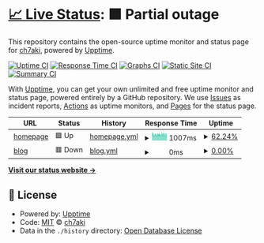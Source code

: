 # [📈 Live Status](https://ch7aki.github.io/status): <!--live status--> **🟧 Partial outage**

This repository contains the open-source uptime monitor and status page for [ch7aki](https://ch7aki.com), powered by [Upptime](https://github.com/upptime/upptime).

[![Uptime CI](https://github.com/ch7aki/status/workflows/Uptime%20CI/badge.svg)](https://github.com/ch7aki/status/actions?query=workflow%3A%22Uptime+CI%22)
[![Response Time CI](https://github.com/ch7aki/status/workflows/Response%20Time%20CI/badge.svg)](https://github.com/ch7aki/status/actions?query=workflow%3A%22Response+Time+CI%22)
[![Graphs CI](https://github.com/ch7aki/status/workflows/Graphs%20CI/badge.svg)](https://github.com/ch7aki/status/actions?query=workflow%3A%22Graphs+CI%22)
[![Static Site CI](https://github.com/ch7aki/status/workflows/Static%20Site%20CI/badge.svg)](https://github.com/ch7aki/status/actions?query=workflow%3A%22Static+Site+CI%22)
[![Summary CI](https://github.com/ch7aki/status/workflows/Summary%20CI/badge.svg)](https://github.com/ch7aki/status/actions?query=workflow%3A%22Summary+CI%22)

With [Upptime](https://upptime.js.org), you can get your own unlimited and free uptime monitor and status page, powered entirely by a GitHub repository. We use [Issues](https://github.com/ch7aki/status/issues) as incident reports, [Actions](https://github.com/ch7aki/status/actions) as uptime monitors, and [Pages](https://ch7aki.github.io/status) for the status page.

<!--start: status pages-->
<!-- This summary is generated by Upptime (https://github.com/upptime/upptime) -->
<!-- Do not edit this manually, your changes will be overwritten -->
<!-- prettier-ignore -->
| URL | Status | History | Response Time | Uptime |
| --- | ------ | ------- | ------------- | ------ |
| <img alt="" src="https://icons.duckduckgo.com/ip3/ch7aki.com.ico" height="13"> [homepage](https://ch7aki.com) | 🟩 Up | [homepage.yml](https://github.com/ch7aki/status/commits/HEAD/history/homepage.yml) | <details><summary><img alt="Response time graph" src="./graphs/homepage/response-time-week.png" height="20"> 1007ms</summary><br><a href="https://ch7aki.github.io/status/history/homepage"><img alt="Response time 924" src="https://img.shields.io/endpoint?url=https%3A%2F%2Fraw.githubusercontent.com%2Fch7aki%2Fstatus%2FHEAD%2Fapi%2Fhomepage%2Fresponse-time.json"></a><br><a href="https://ch7aki.github.io/status/history/homepage"><img alt="24-hour response time 1049" src="https://img.shields.io/endpoint?url=https%3A%2F%2Fraw.githubusercontent.com%2Fch7aki%2Fstatus%2FHEAD%2Fapi%2Fhomepage%2Fresponse-time-day.json"></a><br><a href="https://ch7aki.github.io/status/history/homepage"><img alt="7-day response time 1007" src="https://img.shields.io/endpoint?url=https%3A%2F%2Fraw.githubusercontent.com%2Fch7aki%2Fstatus%2FHEAD%2Fapi%2Fhomepage%2Fresponse-time-week.json"></a><br><a href="https://ch7aki.github.io/status/history/homepage"><img alt="30-day response time 955" src="https://img.shields.io/endpoint?url=https%3A%2F%2Fraw.githubusercontent.com%2Fch7aki%2Fstatus%2FHEAD%2Fapi%2Fhomepage%2Fresponse-time-month.json"></a><br><a href="https://ch7aki.github.io/status/history/homepage"><img alt="1-year response time 924" src="https://img.shields.io/endpoint?url=https%3A%2F%2Fraw.githubusercontent.com%2Fch7aki%2Fstatus%2FHEAD%2Fapi%2Fhomepage%2Fresponse-time-year.json"></a></details> | <details><summary><a href="https://ch7aki.github.io/status/history/homepage">62.24%</a></summary><a href="https://ch7aki.github.io/status/history/homepage"><img alt="All-time uptime 99.17%" src="https://img.shields.io/endpoint?url=https%3A%2F%2Fraw.githubusercontent.com%2Fch7aki%2Fstatus%2FHEAD%2Fapi%2Fhomepage%2Fuptime.json"></a><br><a href="https://ch7aki.github.io/status/history/homepage"><img alt="24-hour uptime 65.94%" src="https://img.shields.io/endpoint?url=https%3A%2F%2Fraw.githubusercontent.com%2Fch7aki%2Fstatus%2FHEAD%2Fapi%2Fhomepage%2Fuptime-day.json"></a><br><a href="https://ch7aki.github.io/status/history/homepage"><img alt="7-day uptime 62.24%" src="https://img.shields.io/endpoint?url=https%3A%2F%2Fraw.githubusercontent.com%2Fch7aki%2Fstatus%2FHEAD%2Fapi%2Fhomepage%2Fuptime-week.json"></a><br><a href="https://ch7aki.github.io/status/history/homepage"><img alt="30-day uptime 91.31%" src="https://img.shields.io/endpoint?url=https%3A%2F%2Fraw.githubusercontent.com%2Fch7aki%2Fstatus%2FHEAD%2Fapi%2Fhomepage%2Fuptime-month.json"></a><br><a href="https://ch7aki.github.io/status/history/homepage"><img alt="1-year uptime 99.17%" src="https://img.shields.io/endpoint?url=https%3A%2F%2Fraw.githubusercontent.com%2Fch7aki%2Fstatus%2FHEAD%2Fapi%2Fhomepage%2Fuptime-year.json"></a></details>
| <img alt="" src="https://icons.duckduckgo.com/ip3/blog.ch7aki.com.ico" height="13"> [blog](https://blog.ch7aki.com) | 🟥 Down | [blog.yml](https://github.com/ch7aki/status/commits/HEAD/history/blog.yml) | <details><summary><img alt="Response time graph" src="./graphs/blog/response-time-week.png" height="20"> 0ms</summary><br><a href="https://ch7aki.github.io/status/history/blog"><img alt="Response time 1097" src="https://img.shields.io/endpoint?url=https%3A%2F%2Fraw.githubusercontent.com%2Fch7aki%2Fstatus%2FHEAD%2Fapi%2Fblog%2Fresponse-time.json"></a><br><a href="https://ch7aki.github.io/status/history/blog"><img alt="24-hour response time 0" src="https://img.shields.io/endpoint?url=https%3A%2F%2Fraw.githubusercontent.com%2Fch7aki%2Fstatus%2FHEAD%2Fapi%2Fblog%2Fresponse-time-day.json"></a><br><a href="https://ch7aki.github.io/status/history/blog"><img alt="7-day response time 0" src="https://img.shields.io/endpoint?url=https%3A%2F%2Fraw.githubusercontent.com%2Fch7aki%2Fstatus%2FHEAD%2Fapi%2Fblog%2Fresponse-time-week.json"></a><br><a href="https://ch7aki.github.io/status/history/blog"><img alt="30-day response time 0" src="https://img.shields.io/endpoint?url=https%3A%2F%2Fraw.githubusercontent.com%2Fch7aki%2Fstatus%2FHEAD%2Fapi%2Fblog%2Fresponse-time-month.json"></a><br><a href="https://ch7aki.github.io/status/history/blog"><img alt="1-year response time 1097" src="https://img.shields.io/endpoint?url=https%3A%2F%2Fraw.githubusercontent.com%2Fch7aki%2Fstatus%2FHEAD%2Fapi%2Fblog%2Fresponse-time-year.json"></a></details> | <details><summary><a href="https://ch7aki.github.io/status/history/blog">0.00%</a></summary><a href="https://ch7aki.github.io/status/history/blog"><img alt="All-time uptime 35.18%" src="https://img.shields.io/endpoint?url=https%3A%2F%2Fraw.githubusercontent.com%2Fch7aki%2Fstatus%2FHEAD%2Fapi%2Fblog%2Fuptime.json"></a><br><a href="https://ch7aki.github.io/status/history/blog"><img alt="24-hour uptime 0.00%" src="https://img.shields.io/endpoint?url=https%3A%2F%2Fraw.githubusercontent.com%2Fch7aki%2Fstatus%2FHEAD%2Fapi%2Fblog%2Fuptime-day.json"></a><br><a href="https://ch7aki.github.io/status/history/blog"><img alt="7-day uptime 0.00%" src="https://img.shields.io/endpoint?url=https%3A%2F%2Fraw.githubusercontent.com%2Fch7aki%2Fstatus%2FHEAD%2Fapi%2Fblog%2Fuptime-week.json"></a><br><a href="https://ch7aki.github.io/status/history/blog"><img alt="30-day uptime 1.38%" src="https://img.shields.io/endpoint?url=https%3A%2F%2Fraw.githubusercontent.com%2Fch7aki%2Fstatus%2FHEAD%2Fapi%2Fblog%2Fuptime-month.json"></a><br><a href="https://ch7aki.github.io/status/history/blog"><img alt="1-year uptime 35.18%" src="https://img.shields.io/endpoint?url=https%3A%2F%2Fraw.githubusercontent.com%2Fch7aki%2Fstatus%2FHEAD%2Fapi%2Fblog%2Fuptime-year.json"></a></details>

<!--end: status pages-->

[**Visit our status website →**](https://ch7aki.github.io/status)

## 📄 License

- Powered by: [Upptime](https://github.com/upptime/upptime)
- Code: [MIT](./LICENSE) © [ch7aki](https://ch7aki.com)
- Data in the `./history` directory: [Open Database License](https://opendatacommons.org/licenses/odbl/1-0/)

